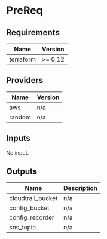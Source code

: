 # PreReq


<!-- BEGIN TFDOCS -->
## Requirements

| Name | Version |
|------|---------|
| terraform | >= 0.12 |

## Providers

| Name | Version |
|------|---------|
| aws | n/a |
| random | n/a |

## Inputs

No input.

## Outputs

| Name | Description |
|------|-------------|
| cloudtrail\_bucket | n/a |
| config\_bucket | n/a |
| config\_recorder | n/a |
| sns\_topic | n/a |

<!-- END TFDOCS -->

